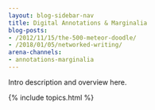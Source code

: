 ```yaml
---
layout: blog-sidebar-nav
title: Digital Annotations & Marginalia
blog-posts:
- /2012/11/15/the-500-meteor-doodle/
- /2018/01/05/networked-writing/
arena-channels:
- annotations-marginalia
---
```


Intro description and overview here.

{% include topics.html %}